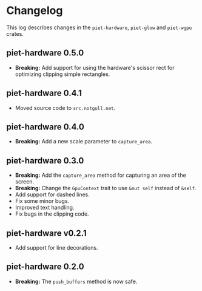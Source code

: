 # Changelog

This log describes changes in the `piet-hardware`, `piet-glow` and `piet-wgpu`
crates.

## piet-hardware 0.5.0

- **Breaking:** Add support for using the hardware's scissor rect for optimizing
  clipping simple rectangles.

## piet-hardware 0.4.1

- Moved source code to `src.notgull.net`.

## piet-hardware 0.4.0

- **Breaking:** Add a new scale parameter to `capture_area`.

## piet-hardware 0.3.0

- **Breaking:** Add the `capture_area` method for capturing an area of the screen.
- **Breaking:** Change the `GpuContext` trait to use `&mut self` instead of `&self`.
- Add support for dashed lines.
- Fix some minor bugs.
- Improved text handling.
- Fix bugs in the clipping code.

## piet-hardware v0.2.1

- Add support for line decorations.

## piet-hardware 0.2.0

- **Breaking:** The `push_buffers` method is now safe.

